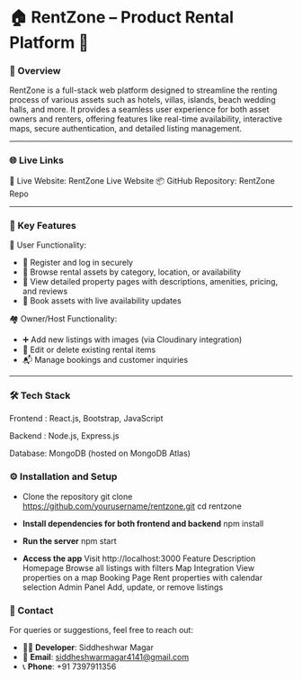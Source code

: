 # 🏠 RentZone – Product Rental Platform 🚀

### 🌟 Overview

RentZone is a full-stack web platform designed to streamline the renting process of various assets such as hotels, villas, islands, beach wedding halls, and more. It provides a seamless user experience for both asset owners and renters, offering features like real-time availability, interactive maps, secure authentication, and detailed listing management.

---
### 🌐 Live Links

🔗 Live Website: RentZone Live Website
📦 GitHub Repository: RentZone Repo

---

### 🎯 Key Features

👤 User Functionality:
- 🔐 Register and log in securely
- 📂 Browse rental assets by category, location, or availability
- 🏡 View detailed property pages with descriptions, amenities, pricing, and reviews
- 📆 Book assets with live availability updates

🏘️ Owner/Host Functionality:
- ➕ Add new listings with images (via Cloudinary integration)
- 📝 Edit or delete existing rental items
- 📬 Manage bookings and customer inquiries

---

### 🛠️ Tech Stack

Frontend : React.js, Bootstrap, JavaScript

Backend : Node.js, Express.js

Database: MongoDB (hosted on MongoDB Atlas)

### ⚙️ Installation and Setup
- Clone the repository
git clone https://github.com/yourusername/rentzone.git
cd rentzone

- **Install dependencies for both frontend and backend**
npm install

- **Run the server**
npm start

- **Access the app**
Visit http://localhost:3000
Feature	Description
Homepage	Browse all listings with filters
Map Integration	View properties on a map
Booking Page	Rent properties with calendar selection
Admin Panel	Add, update, or remove listings

### 📧 Contact

For queries or suggestions, feel free to reach out:

- 👨‍💻 **Developer**: Siddheshwar Magar  
- 📧 **Email**: siddheshwarmagar4141@gmail.com  
- 📞 **Phone**: +91 7397911356